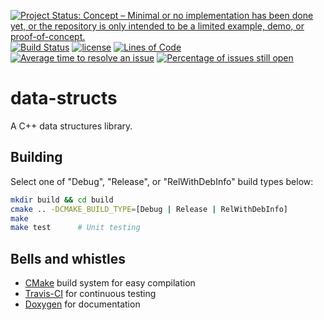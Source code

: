 [![Project Status: Concept – Minimal or no implementation has been done yet, or the repository is only intended to be a limited example, demo, or proof-of-concept.](http://www.repostatus.org/badges/latest/concept.svg)](http://www.repostatus.org/#concept)
[![Build Status](https://api.travis-ci.org/gajanan-choudhary/data-structs.svg?branch=master)](https://travis-ci.org/gajanan-choudhary/data-structs)
[![license](https://img.shields.io/badge/license-Unlicense-blue.svg)](https://github.com/gajanan-choudhary/data-structs/blob/master/LICENSE)
[![Lines of Code](https://tokei.rs/b1/github/gajanan-choudhary/data-structs)](https://github.com/Aaronepower/tokei)
[![Average time to resolve an issue](http://isitmaintained.com/badge/resolution/gajanan-choudhary/data-structs.svg)](http://isitmaintained.com/project/gajanan-choudhary/data-structs "Average time to resolve an issue")
[![Percentage of issues still open](http://isitmaintained.com/badge/open/gajanan-choudhary/data-structs.svg)](http://isitmaintained.com/project/gajanan-choudhary/data-structs "Percentage of issues still open")

# data-structs

A C++ data structures library.

## Building

Select one of "Debug", "Release", or "RelWithDebInfo" build types below:

``` bash
mkdir build && cd build
cmake .. -DCMAKE_BUILD_TYPE=[Debug | Release | RelWithDebInfo]
make
make test      # Unit testing
```

## Bells and whistles

-   [CMake](https://cmake.org/) build system for easy compilation
-   [Travis-CI](https://travis-ci.org/) for continuous testing
-   [Doxygen](http://www.stack.nl/~dimitri/doxygen/) for documentation

